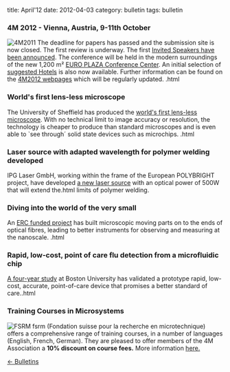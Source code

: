 title: April'12
date: 2012-04-03 
category: bulletin
tags: bulletin

<!--break-->
###  4M 2012 - Vienna, Austria, 9-11th October


![4M2011](/4m-association/images/4m-2012_100.png)
The deadline for papers has passed and the submission site is now closed. The first review is underway. The first [Invited Speakers have been announced](/4m-association/content/Invited-Speakers-4M2012/Invited-Speakers-4M2012.html). The conference will be held in the modern surroundings of the new 1,200 m² [EURO PLAZA Conference Center](http://www.europlaza.at/jart/prj3/euro_pl/website.jart?rel=en&content-id=1155914559700&reserve-mode=active). An initial selection of [suggested Hotels](/4m-association/content/Hotels-Accommodation) is also now available. Further information can be found on the [4M2012 webpages](/4m-association/conference/2012) which will be regularly updated. .html
  
###  World's first lens-less microscope

The University of Sheffield has produced the [world's first lens-less microscope](/4m-association/content/Virtual-microscope-lens-delivers-real-revolution-imaging/Virtual-microscope-lens-delivers-real-revolution-imaging.html). With no technical limit to image accuracy or resolution, the technology is cheaper to produce than standard microscopes and is even able to `see through´ solid state devices such as microchips.  .html
  
###  Laser source with adapted wavelength for polymer welding developed

IPG Laser GmbH, working within the frame of the European POLYBRIGHT project, have developed [a new laser source](/4m-association/content/New-laser-source-adapted-polymer-welding-developed-POLYBRIGHT-project/New-laser-source-adapted-polymer-welding-developed-POLYBRIGHT-project.html) with an optical power of 500W that will extend the.html
limits of polymer welding.

  
###  Diving into the world of the very small

An [ERC funded project](/4m-association/content/Diving-world-very-small/Diving-world-very-small.html) has built microscopic moving parts on to the ends of optical fibres, leading to better instruments for observing and measuring at the nanoscale.  .html
  
###  Rapid, low-cost, point of care flu detection from a microfluidic chip

[A four-year study](/4m-association/content/Rapid-low-cost-point-care-flu-detection-microfluidic-chip/Rapid-low-cost-point-care-flu-detection-microfluidic-chip.html) at Boston University has validated a prototype rapid, low-cost, accurate, point-of-care device that promises a better standard of care..html
  
###  Training Courses in Microsystems

![FSRM](/4m-association/images/fsrm_logo_web.gif)
fsrm (Fondation suisse pour la recherche en microtechnique) offers a comprehensive range of training courses, in a number of languages (English, French, German). They are pleased to offer members of the 4M Association a <b>10% discount on course fees.</b> More information [here.](/4m-association/content/fsrm-training-courses/fsrm-training-courses.html)

[&larr; Bulletins](/4m-association/bulletin/index.html)